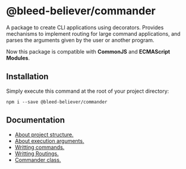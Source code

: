 # @bleed-believer/commander

A package to create CLI applications using decorators. Provides mechanisms to implement routing for large command applications, and parses the arguments given by the user or another program.

Now this package is compatible with __CommonJS__ and __ECMAScript Modules__.

## Installation

Simply execute this command at the root of your project directory:
```shell
npm i --save @bleed-believer/commander
```

## Documentation
- [About project structure.](/docs/commander/folder-structure.md)
- [About execution arguments.](/docs/commander/execution-arguments.md)
- [Writting commands.](/docs/commander/writting-commands.md)
- [Writting Routings.](/docs/commander/routing-commands.md)
- [Commander class.](/docs/commander/commander.md)
